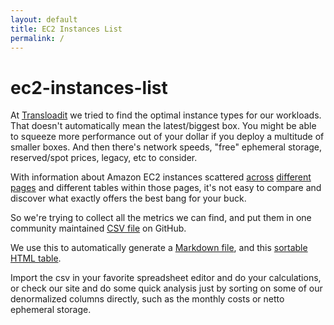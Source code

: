 ```yaml
---
layout: default
title: EC2 Instances List
permalink: /
---
```


# ec2-instances-list

At [Transloadit](https://transloadit.com) we tried to find the optimal instance types for our workloads. That doesn't automatically mean the latest/biggest box. You might be able to squeeze more performance out of your dollar if you deploy a multitude of smaller boxes. And then there's network speeds, "free" ephemeral storage, reserved/spot prices, legacy, etc to consider.

With information about Amazon EC2 instances scattered [across](https://aws.amazon.com/blogs/aws/new-c4-instances/) [different](https://aws.amazon.com/ec2/pricing/) [pages](https://aws.amazon.com/ec2/previous-generation/) and different tables within those pages, it's not easy to compare and discover what exactly offers the best bang for your buck.

So we're trying to collect all the metrics we can find, and put them in one community maintained [CSV file](https://github.com/transloadit/ec2-instances-list/blob/gh-pages/ec2-instances-list.csv) on GitHub.

We use this to automatically generate a [Markdown file](https://github.com/transloadit/ec2-instances-list/blob/gh-pages/ec2-instances-list.md), and this [sortable HTML table](https://transloadit.github.io/ec2-instances-list).

Import the csv in your favorite spreadsheet editor and do your calculations, or check our site and do some quick analysis just by sorting on some of our denormalized columns directly, such as the monthly costs or netto ephemeral storage.

